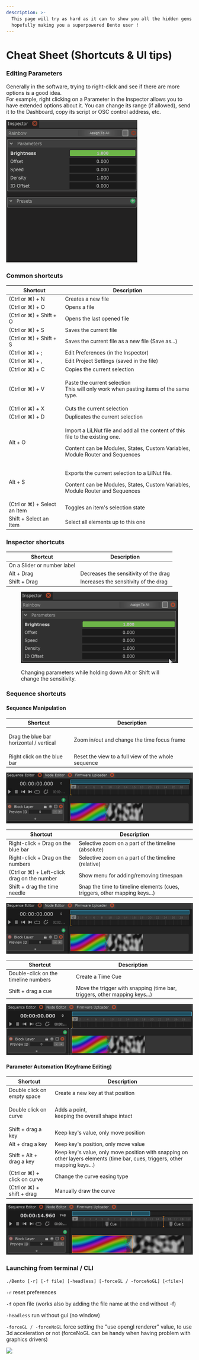 ```yaml
---
description: >-
  This page will try as hard as it can to show you all the hidden gems of Bento,
  hopefully making you a superpowered Bento user !
---
```


# Cheat Sheet (Shortcuts & UI tips)

### Editing Parameters

Generally in the software, trying to right-click and see if there are more options is a good idea.\
For example, right clicking on a Parameter in the Inspector allows you to have extended options about it. You can change its range (if allowed), send it to the Dashboard, copy its script or OSC control address, etc.&#x20;

![Right-click on any parameter in the Inspector to reveal a new world of possibilities!](../.gitbook/assets/parameter-right-click.gif)

### Common shortcuts

| Shortcut                     | Description                                                                                                                                                                  |
| ---------------------------- | ---------------------------------------------------------------------------------------------------------------------------------------------------------------------------- |
| (Ctrl or ⌘) + N              | Creates a new file                                                                                                                                                           |
| (Ctrl or ⌘) + O              | Opens a file                                                                                                                                                                 |
| (Ctrl or ⌘) + Shift + O      | Opens the last opened file                                                                                                                                                   |
| (Ctrl or ⌘) + S              | Saves the current file                                                                                                                                                       |
| (Ctrl or ⌘) + Shift + S      | Saves the current file as a new file (Save as...)                                                                                                                            |
| (Ctrl or ⌘) + ;              | Edit Preferences (in the Inspector)                                                                                                                                          |
| (Ctrl or ⌘) + ,              | Edit Project Settings (saved in the file)                                                                                                                                    |
| (Ctrl or ⌘) + C              | Copies the current selection                                                                                                                                                 |
| (Ctrl or ⌘) + V              | <p>Paste the current selection<br>This will only work when pasting items of the same type.</p>                                                                               |
| (Ctrl or ⌘) + X              | Cuts the current selection                                                                                                                                                   |
| (Ctrl or ⌘) + D              | Duplicates the current selection                                                                                                                                             |
| Alt + O                      | <p>Import a LiLNut file and add all the content of this file to the existing one.</p><p>Content can be Modules, States, Custom Variables,<br>Module Router and Sequences</p> |
| Alt + S                      | <p>Exports the current selection to a LilNut file.</p><p>Content can be Modules, States, Custom Variables,<br>Module Router and Sequences</p>                                |
| (Ctrl or ⌘) + Select an Item | Toggles an item's selection state                                                                                                                                            |
| Shift + Select an Item       | Select all elements up to this one                                                                                                                                           |

### Inspector shortcuts

| Shortcut                    | Description                           |
| --------------------------- | ------------------------------------- |
| On a Slider or number label |                                       |
| Alt + Drag                  | Decreases the sensitivity of the drag |
| Shift + Drag                | Increases the sensitivity of the drag |

<figure><img src="../.gitbook/assets/parameter-change.gif" alt=""><figcaption><p>Changing parameters while holding down Alt or Shift will change the sensitivity.</p></figcaption></figure>

### Sequence shortcuts

#### Sequence Manipulation

| Shortcut                                          | Description                                         |
| ------------------------------------------------- | --------------------------------------------------- |
| <p>Drag the blue bar<br>horizontal / vertical</p> | Zoom in/out and change the time focus frame         |
| Right click on the blue bar                       | Reset the view to a full view of the whole sequence |

![Dragging the blue bar horizontal or vertical will change the zoom.](../.gitbook/assets/sequence-editor-zooming.gif)

| Shortcut                                    | Description                                                                |
| ------------------------------------------- | -------------------------------------------------------------------------- |
| Right-click + Drag on the blue bar          | Selective zoom on a part of the timeline (absolute)                        |
| Right-click + Drag on the numbers           | Selective zoom on a part of the timeline (relative)                        |
| (Ctrl or ⌘) + Left-click drag on the number | Show menu for adding/removing timespan                                     |
| Shift + drag the time needle                | Snap the time to timeline elements (cues, triggers, other mapping keys...) |

![Right-click + Drag on numbers will zoom to this part.](../.gitbook/assets/sequence-editor-zooming2.gif)

| Shortcut                             | Description                                                                |
| ------------------------------------ | -------------------------------------------------------------------------- |
| Double-click on the timeline numbers | Create a Time Cue                                                          |
| Shift + drag a cue                   | Move the trigger with snapping (time bar, triggers, other mapping keys...) |

![Double-click on Time numbers.](../.gitbook/assets/create-cues.gif)

#### Parameter Automation (Keyframe Editing)

| Shortcut                     | Description                                                                                                                   |
| ---------------------------- | ----------------------------------------------------------------------------------------------------------------------------- |
| Double click on empty space  | Create a new key at that position                                                                                             |
| Double click on curve        | <p>Adds a point,<br>keeping the overall shape intact</p>                                                                      |
| Shift + drag a key           | Keep key's value, only move position                                                                                          |
| Alt + drag a key             | Keep key's position, only move value                                                                                          |
| Shift + Alt + drag a key     | Keep key's value, only move position with snapping on other layers elements (time bar, cues, triggers, other mapping keys...) |
| (Ctrl or ⌘) + click on curve | Change the curve easing type                                                                                                  |
| (Ctrl or ⌘) + shift + drag   | Manually draw the curve                                                                                                       |

![Editing keyframes in the Sequence Editor.](../.gitbook/assets/sequence-keyframes.gif)

### Launching from terminal / CLI

`./Bento [-r] [-f file] [-headless] [-forceGL / -forceNoGL] [<file>]`

`-r` reset preferences

`-f` open file (works also by adding the file name at the end without -f)

`-headless` run without gui (no window)

`-forceGL / -forceNoGL` force setting the "use opengl renderer" value, to use 3d acceleration or not (forceNoGL can be handy when having problem with graphics drivers)

![](.gitbook/assets/logInOut.gif)
